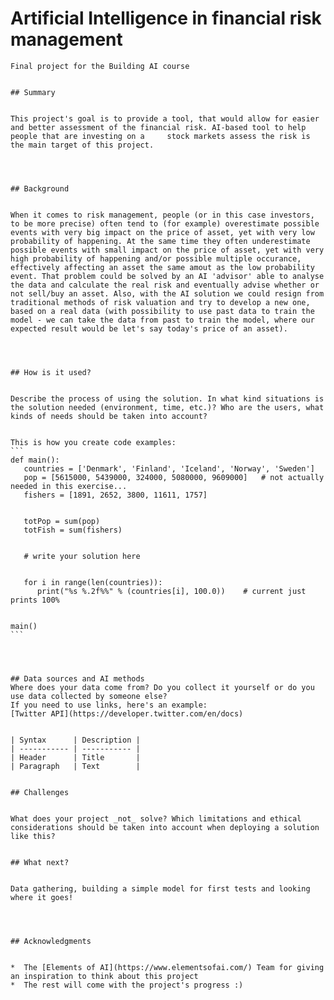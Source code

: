 # Artificial Intelligence in financial risk management
	

	Final project for the Building AI course
	

	## Summary
	

	This project's goal is to provide a tool, that would allow for easier and better assessment of the financial risk. AI-based tool to help people that are investing on a 	stock markets assess the risk is the main target of this project.
	

	

	## Background
	

	When it comes to risk management, people (or in this case investors, to be more precise) often tend to (for example) overestimate possible events with very big impact on the price of asset, yet with very low probability of happening. At the same time they often underestimate possible events with small impact on the price of asset, yet with very high probability of happening and/or possible multiple occurance, effectively affecting an asset the same amout as the low probability event. That problem could be solved by an AI 'advisor' able to analyse the data and calculate the real risk and eventually advise whether or not sell/buy an asset. Also, with the AI solution we could resign from traditional methods of risk valuation and try to develop a new one, based on a real data (with possibility to use past data to train the model - we can take the data from past to train the model, where our expected result would be let's say today's price of an asset).
	

	

	## How is it used?
	

	Describe the process of using the solution. In what kind situations is the solution needed (environment, time, etc.)? Who are the users, what kinds of needs should be taken into account?
	

	This is how you create code examples:
	```
	def main():
	   countries = ['Denmark', 'Finland', 'Iceland', 'Norway', 'Sweden']
	   pop = [5615000, 5439000, 324000, 5080000, 9609000]   # not actually needed in this exercise...
	   fishers = [1891, 2652, 3800, 11611, 1757]
	

	   totPop = sum(pop)
	   totFish = sum(fishers)
	

	   # write your solution here
	

	   for i in range(len(countries)):
	      print("%s %.2f%%" % (countries[i], 100.0))    # current just prints 100%
	

	main()
	```
	

	

	## Data sources and AI methods
	Where does your data come from? Do you collect it yourself or do you use data collected by someone else?
	If you need to use links, here's an example:
	[Twitter API](https://developer.twitter.com/en/docs)
	

	| Syntax      | Description |
	| ----------- | ----------- |
	| Header      | Title       |
	| Paragraph   | Text        |
	

	## Challenges
	

	What does your project _not_ solve? Which limitations and ethical considerations should be taken into account when deploying a solution like this?
	

	## What next?
	

	Data gathering, building a simple model for first tests and looking where it goes!
	

	

	## Acknowledgments
	

	*  The [Elements of AI](https://www.elementsofai.com/) Team for giving an inspiration to think about this project
	*  The rest will come with the project's progress :)
